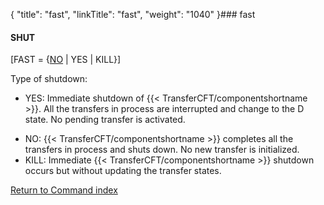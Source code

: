 {
    "title": "fast",
    "linkTitle": "fast",
    "weight": "1040"
}### fast

#### SHUT

\[FAST = {<u>NO</u> | YES | KILL}\]

Type of shutdown:

-   YES: Immediate shutdown of {{< TransferCFT/componentshortname >}}.
    All the transfers in process are interrupted and change
    to the D state. No pending transfer is activated.

<!-- -->

-   NO: {{< TransferCFT/componentshortname >}} completes all the transfers
    in process and shuts down. No new transfer is initialized.
-   KILL: Immediate {{< TransferCFT/componentshortname >}} shutdown occurs
    but without updating the transfer states.

[Return to Command index](../../)
